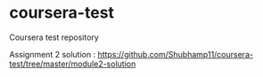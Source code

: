 # coursera-test
Coursera test repository

Assignment 2 solution :
https://github.com/Shubhamp11/coursera-test/tree/master/module2-solution
